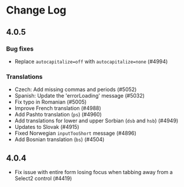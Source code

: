 # Change Log

## 4.0.5

### Bug fixes
- Replace `autocapitalize=off` with `autocapitalize=none` (#4994)

### Translations
- Czech: Add missing commas and periods (#5052)
- Spanish: Update the 'errorLoading' message (#5032)
- Fix typo in Romanian (#5005)
- Improve French translation (#4988)
- Add Pashto translation (`ps`) (#4960)
- Add translations for lower and upper Sorbian (`dsb` and `hsb`) (#4949)
- Updates to Slovak (#4915)
- Fixed Norwegian `inputTooShort` message (#4896)
- Add Bosnian translation (`bs`) (#4504)

## 4.0.4
- Fix issue with entire form losing focus when tabbing away from a Select2 control (#4419)
